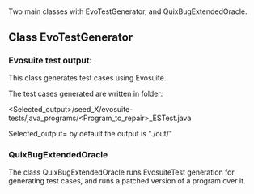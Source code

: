 # 
Two main classes with EvoTestGenerator, and QuixBugExtendedOracle.

## Class  EvoTestGenerator

### Evosuite test output:

This class generates test cases using Evosuite.

The test cases generated are written in folder:

\<Selected_output\>/seed_X/evosuite-tests/java_programs/\<Program_to_repair\>_ESTest.java

Selected_output= by default the output is "./out/"


### QuixBugExtendedOracle

The class QuixBugExtendedOracle runs EvosuiteTest generation for generating test cases, and runs a patched version of a program over it.

